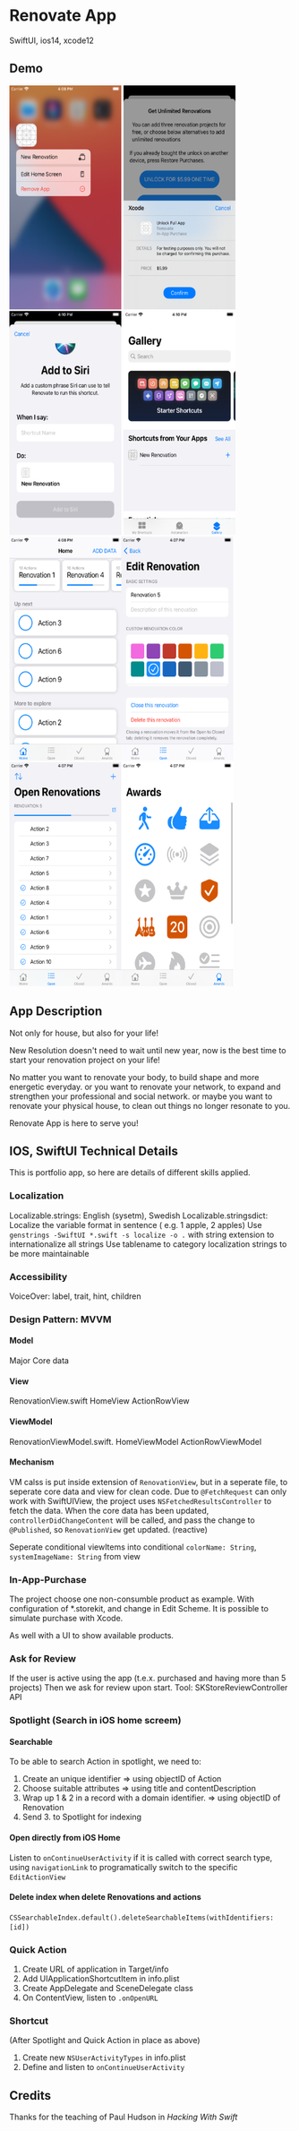 # Renovate App

SwiftUI, ios14, xcode12

## Demo
<img src="Demo/QuickAction.png" width="200" height="400" > <img src="Demo/Purchase.png" width="200" height="400">  <img src="Demo/Siri.png" width="200" height="400">  <img src="Demo/Shortcut.png" width="200" height="400"> 
<img src="Demo/Home.png" width="200" height="400"><img src="Demo/EditRenovation.png" width="200" height="400"> 
<img src="Demo/OpenProject.png" width="200" height="400"><img src="Demo/Award.png" width="200" height="400">

## App Description
Not only for house, but also for your life!

New Resolution doesn't need to wait until new year, now is the best time to start your renovation project on your life!

No matter you want to renovate your body, to build shape and more energetic everyday.
or you want to renovate your network, to expand and strengthen your professional and social network.
or maybe you want to renovate your physical house, to clean out things no longer resonate to you. 

Renovate App is here to serve you!


## IOS, SwiftUI Technical Details
This is portfolio app, so here are details of different skills applied. 

### Localization
Localizable.strings: English (sysetm), Swedish
Localizable.stringsdict: Localize the variable format in sentence ( e.g. 1 apple, 2 apples)
Use `genstrings -SwiftUI *.swift -s localize -o .`  with string extension to internationalize all strings
Use tablename to category localization strings to be more maintainable

### Accessibility
VoiceOver: label, trait, hint, children
 
 ### Design Pattern: MVVM
#### Model
Major Core data
#### View
RenovationView.swift
HomeView
ActionRowView
#### ViewModel
RenovationViewModel.swift.
HomeViewModel
ActionRowViewModel

#### Mechanism
VM calss is put inside extension of `RenovationView`, but in a seperate file, to seperate core data and view for clean code.
Due to `@FetchRequest` can only work with SwiftUIView, the project uses 
`NSFetchedResultsController` to fetch the data. 
When the core data has been updated,  `controllerDidChangeContent`  will be called, and pass the change to `@Published`, so `RenovationView` get updated. (reactive)

Seperate conditional viewItems into conditional `colorName: String`, `systemImageName: String`  from view


### In-App-Purchase
The project choose one non-consumble product as example. 
With configuration of *.storekit, and change in Edit Scheme. 
It is possible to simulate purchase with Xcode.

As well with a UI to show available products.

### Ask for Review
If the user is active using the app (t.e.x. purchased and having more than 5 projects)
Then we ask for review upon start.
Tool: SKStoreReviewController API





### Spotlight (Search in iOS home screem)
#### Searchable
To be able to search Action in spotlight,  we need to:
1. Create an unique identifier 
    => using objectID of Action  
2. Choose suitable attributes
   => using title and contentDescription
3. Wrap up 1 & 2 in a record with a domain identifier. 
  => using objectID of Renovation 
4. Send 3. to Spotlight for indexing


#### Open <Action Item> directly from iOS Home
Listen to `onContinueUserActivity`
if it is called with correct search type, 
using `navigationLink` to programatically switch to the specific `EditActionView`


#### Delete index when delete Renovations and actions
`CSSearchableIndex.default().deleteSearchableItems(withIdentifiers: [id])`


### Quick Action
1. Create URL of application in Target/info
2. Add UIApplicationShortcutItem in info.plist
3. Create AppDelegate and SceneDelegate class
4. On ContentView, listen to `.onOpenURL`


### Shortcut
(After Spotlight and Quick Action in place as above)
1. Create new `NSUserActivityTypes` in info.plist
2. Define and listen to `onContinueUserActivity`






## Credits
Thanks for the teaching of Paul Hudson in *Hacking With Swift* 
